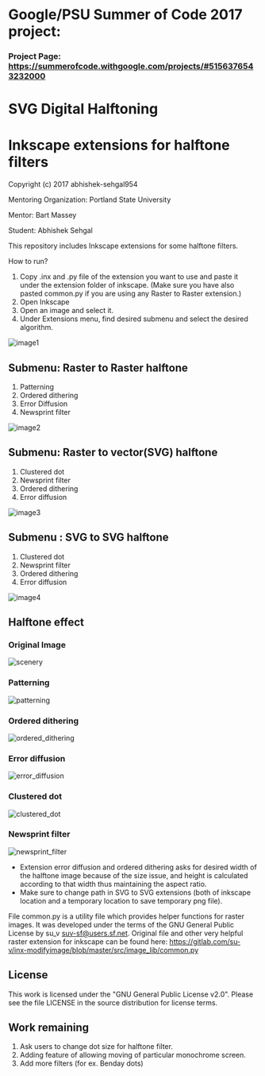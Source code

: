 # Google/PSU Summer of Code 2017 project:

### Project Page: https://summerofcode.withgoogle.com/projects/#5156376543232000

# SVG Digital Halftoning

# Inkscape extensions for halftone filters

Copyright (c) 2017 abhishek-sehgal954

Mentoring Organization: Portland State University

Mentor: Bart Massey

Student: Abhishek Sehgal

This repository includes Inkscape extensions for some halftone filters.

How to run?

1. Copy .inx and .py file of the extension you want to use and paste it under the extension folder of inkscape. (Make sure you have also pasted common.py if you are using any Raster to Raster extension.) 
2. Open Inkscape
3. Open an image and select it.
4. Under Extensions menu, find desired submenu and select the desired algorithm.

![image1](https://user-images.githubusercontent.com/10050718/29738454-8a78ff76-8a40-11e7-918c-705d1067a91e.png)


## Submenu: Raster to Raster halftone 

1. Patterning
2. Ordered dithering
3. Error Diffusion
4. Newsprint filter

![image2](https://user-images.githubusercontent.com/10050718/29738469-c050773c-8a40-11e7-8cab-3c02f1c42f18.png)

## Submenu: Raster to vector(SVG) halftone

1. Clustered dot
2. Newsprint filter
3. Ordered dithering
4. Error diffusion

![image3](https://user-images.githubusercontent.com/10050718/29738474-dc3cc496-8a40-11e7-915a-c67506375ad4.png)

## Submenu : SVG to SVG halftone

1. Clustered dot
2. Newsprint filter
3. Ordered dithering
4. Error diffusion

![image4](https://user-images.githubusercontent.com/10050718/29738479-ec96c8fa-8a40-11e7-85e0-f543fcd70210.png)

## Halftone effect

### Original Image

![scenery](https://user-images.githubusercontent.com/10050718/29738486-1ac5d932-8a41-11e7-9675-8d50e1ceed35.jpg)

### Patterning

![patterning](https://user-images.githubusercontent.com/10050718/29738490-2f608432-8a41-11e7-982f-b0da47f5ca67.png)

### Ordered dithering

![ordered_dithering](https://user-images.githubusercontent.com/10050718/29738497-4549ba20-8a41-11e7-8023-755bc9cd6592.png)

### Error diffusion

![error_diffusion](https://user-images.githubusercontent.com/10050718/29738503-5e27fa52-8a41-11e7-9947-71dcd7ebb932.png)

### Clustered dot

![clustered_dot](https://user-images.githubusercontent.com/10050718/29738506-734f9cf0-8a41-11e7-9112-d58478f3f3f0.png)

### Newsprint filter

![newsprint_filter](https://user-images.githubusercontent.com/10050718/29738510-8588c3d8-8a41-11e7-8a25-6e0b8c784da0.png)


* Extension error diffusion and ordered dithering asks for desired width of the halftone image because of the size issue, and   height is calculated according to that width thus maintaining the aspect ratio.
* Make sure to change path in SVG to SVG extensions (both of inkscape location and a temporary location to save temporary png   file).


File common.py is a utility file which provides helper functions for raster images. It was developed under the terms of the GNU General Public License by su_v <suv-sf@users.sf.net>. Original file and other very helpful raster extension for inkscape can be found here: https://gitlab.com/su-v/inx-modifyimage/blob/master/src/image_lib/common.py

## License

This work is licensed under the "GNU General Public License v2.0". Please see the file LICENSE in the source distribution for license terms.

## Work remaining
1. Ask users to change dot size for halftone filter.
2. Adding feature of allowing moving of particular monochrome screen.
3. Add more filters (for ex. Benday dots)




